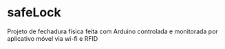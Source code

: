 # safeLock
Projeto de fechadura física feita com Arduino controlada e monitorada por aplicativo móvel via wi-fi e RFID
